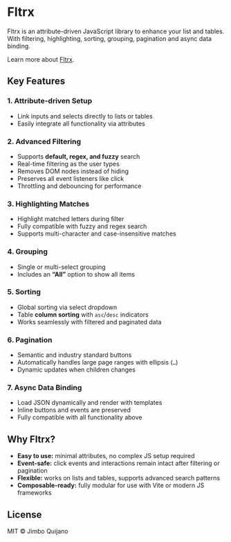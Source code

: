 # Fltrx

Fltrx is an attribute-driven JavaScript library to enhance your list and tables. With filtering, highlighting, sorting, grouping, pagination and async data binding.

Learn more about [Fltrx](https://jimboquijano.github.io/fltrx/).

## Key Features

### 1. Attribute-driven Setup

- Link inputs and selects directly to lists or tables
- Easily integrate all functionality via attributes

### 2. Advanced Filtering

- Supports **default, regex, and fuzzy** search
- Real-time filtering as the user types
- Removes DOM nodes instead of hiding
- Preserves all event listeners like click
- Throttling and debouncing for performance

### 3. Highlighting Matches

- Highlight matched letters during filter
- Fully compatible with fuzzy and regex search
- Supports multi-character and case-insensitive matches

### 4. Grouping

- Single or multi-select grouping
- Includes an **“All”** option to show all items

### 5. Sorting

- Global sorting via select dropdown
- Table **column sorting** with `asc`/`desc` indicators
- Works seamlessly with filtered and paginated data

### 6. Pagination

- Semantic and industry standard buttons
- Automatically handles large page ranges with ellipsis (`…`)
- Dynamic updates when children changes

### 7. Async Data Binding

- Load JSON dynamically and render with templates
- Inline buttons and events are preserved
- Fully compatible with all functionality above

## Why Fltrx?

- **Easy to use:** minimal attributes, no complex JS setup required
- **Event-safe:** click events and interactions remain intact after filtering or pagination
- **Flexible:** works on lists and tables, supports advanced search patterns
- **Composable-ready:** fully modular for use with Vite or modern JS frameworks

## License

MIT © Jimbo Quijano
